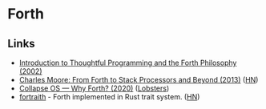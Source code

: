 # Forth

## Links

* [Introduction to Thoughtful Programming and the Forth Philosophy \(2002\)](http://www.ultratechnology.com/forththoughts.htm)
* [Charles Moore: From Forth to Stack Processors and Beyond \(2013\)](http://www.cpushack.com/2013/02/21/charles-moore-forth-stack-processors/) \([HN](https://news.ycombinator.com/item?id=22865360)\)
* [Collapse OS — Why Forth? \(2020\)](https://collapseos.org/forth.html) \([Lobsters](https://lobste.rs/s/t26h1l/collapse_os_why_forth)\)
* [fortraith](https://github.com/Ashymad/fortraith) - Forth implemented in Rust trait system. \([HN](https://news.ycombinator.com/item?id=23501474)\)

